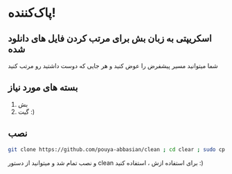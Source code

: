 # پاک‌کننده!
## اسکریپتی به زبان بش برای مرتب کردن فایل های دانلود شده
شما میتوانید مسیر پیشفرض را عوض کنید و هر جایی که دوست داشتید رو مرتب کنید

## بسته های مورد نیاز
1. بش
2. گیت :)
## نصب
```bash
git clone https://github.com/pouya-abbasian/clean ; cd clear ; sudo cp clean /bin/clean
```
و نصب تمام شد و میتوانید از دستور clean برای استفاده ازش ، استفاده کنید :)
